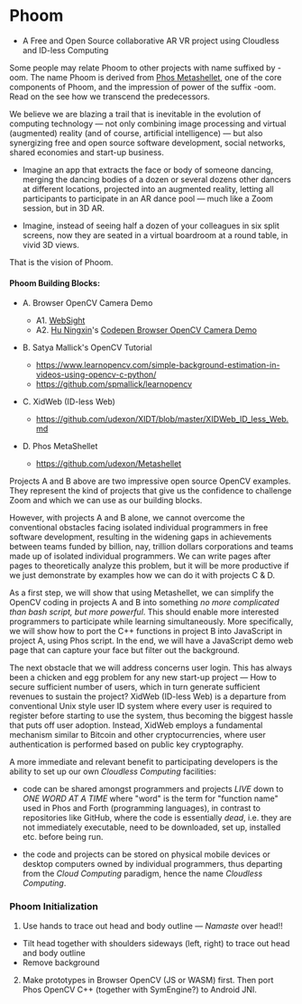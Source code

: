 # Phoom
- A Free and Open Source collaborative AR VR project using Cloudless and ID-less Computing

Some people may relate Phoom to other projects with name suffixed by -oom. The name Phoom is derived from [Phos Metashellet](https://github.com/udexon/Metashellet), one of the core components of Phoom, and the impression of power of the suffix -oom. Read on the see how we transcend the predecessors.

We believe we are blazing a trail that is inevitable in the evolution of computing technology &mdash; not only combining image processing and virtual (augmented) reality (and of course, artificial intelligence) &mdash; but also synergizing free and open source software development, social networks, shared economies and start-up business.

- Imagine an app that extracts the face or body of someone dancing, merging the dancing bodies of a dozen or several dozens other dancers at different locations, projected into an augmented reality, letting all participants to participate in an AR dance pool &mdash; much like a Zoom session, but in 3D AR.

- Imagine, instead of seeing half a dozen of your colleagues in six split screens, now they are seated in a virtual boardroom at a round table, in vivid 3D views.

That is the vision of Phoom.


#### Phoom Building Blocks:

- A. Browser OpenCV Camera Demo
  - A1. [WebSight](https://david.blob.core.windows.net/idt2019/wasm/index-video.html)
  - A2. [Hu Ningxin](https://github.com/huningxin)'s [Codepen Browser OpenCV Camera Demo](https://codepen.io/huningxin/pen/wqBvRo)

- B. Satya Mallick's OpenCV Tutorial 
  - https://www.learnopencv.com/simple-background-estimation-in-videos-using-opencv-c-python/
  - https://github.com/spmallick/learnopencv
  
- C. XidWeb (ID-less Web)
  - https://github.com/udexon/XIDT/blob/master/XIDWeb_ID_less_Web.md

- D. Phos MetaShellet 
  - https://github.com/udexon/Metashellet

Projects A and B above are two impressive open source OpenCV examples. They represent the kind of projects that give us the confidence to challenge Zoom and which we can use as our building blocks.

However, with projects A and B alone, we cannot overcome the conventional obstacles facing isolated individual programmers in  free software development, resulting in the widening gaps in achievements between teams funded by billion, nay, trillion dollars corporations and teams made up of isolated individual programmers. We can write pages after pages to theoretically analyze this problem, but it will be more productive if we just demonstrate by examples how we can do it with projects C & D.

As a first step, we will show that using Metashellet, we can simplify the OpenCV coding in projects A and B into something _no more complicated than bash script, but more powerful_. This should enable more interested programmers to participate while learning simultaneously. More specifically, we will show how to port the C++ functions in project B into JavaScript in project A, using Phos script. In the end, we will have a JavaScript demo web page that can capture your face but filter out the background.

The next obstacle that we will address concerns user login. This has always been a chicken and egg problem for any new start-up project &mdash; How to secure sufficient number of users, which in turn generate sufficient revenues to sustain the project? XidWeb (ID-less Web) is a departure from conventional Unix style user ID system where every user is required to register before starting to use the system, thus becoming the biggest hassle that puts off user adoption. Instead, XidWeb employs a fundamental mechanism similar to Bitcoin and other cryptocurrencies, where user authentication is performed based on public key cryptography. 

A more immediate and relevant benefit to participating developers is the ability to set up our own _Cloudless Computing_ facilities:

- code can be shared amongst programmers and projects _LIVE_ down to _ONE WORD AT A TIME_ where "word" is the term for "function name" used in Phos and Forth (programming languages), in contrast to repositories like GitHub, where the code is essentially _dead_, i.e. they are not immediately executable, need to be downloaded, set up, installed etc. before being run.

- the code and projects can be stored on physical mobile devices or desktop computers owned by individual programmers, thus departing from the _Cloud Computing_ paradigm, hence the name _Cloudless Computing_.


### Phoom Initialization

1. Use hands to trace out head and body outline &mdash; _Namaste_ over head!!
  - Tilt head together with shoulders sideways (left, right) to trace out head and body outline
  - Remove background
  
2. Make prototypes in Browser OpenCV (JS or WASM) first. Then port Phos OpenCV C++ (together with SymEngine?) to Android JNI. 





